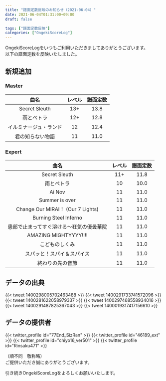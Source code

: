 ```yaml
---
title: "譜面定数反映のお知らせ（2021-06-04）"
date: 2021-06-04T01:31:00+09:00
draft: false

tags: ["譜面定数反映"]
categories: ["OngekiScoreLog"]
---
```


OngekiScoreLogをいつもご利用いただきましてありがとうございます。  
以下の譜面定数を反映いたしました。

<!--more-->

## 新規追加

### Master

| 曲名 | レベル | 譜面定数 |
|:-:|:-:|:-:|
| Secret Sleuth | 13+ | 13.8 |
| 雨とペトラ | 12+ | 12.8 |
| イルミナージュ・ランド | 12 | 12.4 |
| 君の知らない物語 | 11 | 11.0 |

### Expert

| 曲名 | レベル | 譜面定数 |
|:-:|:-:|:-:|
| Secret Sleuth | 11+ | 11.8 |
| 雨とペトラ | 10 | 10.0 |
| Ai Nov | 11 | 11.0 |
| Summer is over | 11 | 11.0 |
| Change Our MIRAI！ (Our 7 Lights) | 11 | 11.0 |
| Burning Steel Inferno | 11 | 11.0 |
| 患部で止まってすぐ溶ける～狂気の優曇華院 | 11 | 11.0 |
| AMAZING MIGHTYYYY!!!! | 11 | 11.0 |
| こどものしくみ | 11 | 11.0 |
| スパッと！スパイ＆スパイス | 11 | 11.0 |
| 終わりの先の音節 | 11 | 11.0 |

## データの出典

{{< tweet 1400298005702463488 >}}
{{< tweet 1400291733741572096 >}}
{{< tweet 1400281622058979337 >}}
{{< tweet 1400297468558934016 >}}
{{< tweet 1400291487825367043 >}}
{{< tweet 1400019317417156610 >}}

## データの提供者

{{< twitter_profile id="77End_SizRan" >}}
{{< twitter_profile id="46189_ext" >}}
{{< twitter_profile id="chiyo16_ver501" >}}
{{< twitter_profile id="Rinsaku471" >}}

（順不同　敬称略）  
ご提供いただき誠にありがとうございます。

引き続きOngekiScoreLogをよろしくお願いいたします。
